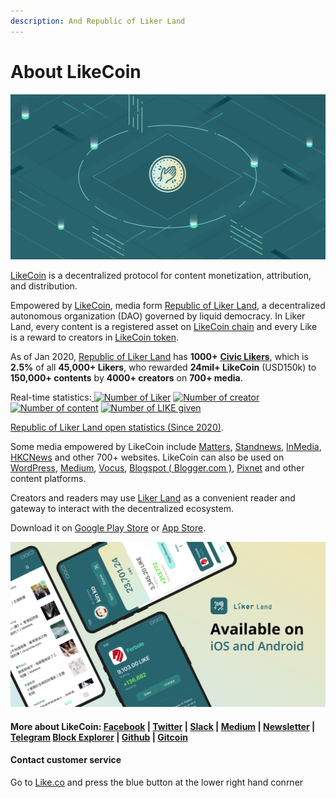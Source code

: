 ```yaml
---
description: And Republic of Liker Land
---
```


# About LikeCoin

![](.gitbook/assets/likecoin_presskit_likecoin_asset_likecoinfeature.png)

[LikeCoin](https://like.co) is a decentralized protocol for content monetization, attribution, and distribution. 

Empowered by [LikeCoin](https://likecoin.bigdipper.live/), media form [Republic of Liker Land](https://like.co/in/getapp), a decentralized autonomous organization \(DAO\) governed by liquid democracy. In Liker Land, every content is a registered asset on [LikeCoin chain](https://likecoin.bigdipper.live/) and every Like is a reward to creators in [LikeCoin token](https://coinmarketcap.com/currencies/likecoin/).

As of Jan 2020, [Republic of Liker Land](https://like.co/in/getapp) has **1000+** [**Civic Likers**](https://liker.land/civic), which is **2.5%** of all **45,000+ Likers**, who rewarded **24mil+ LikeCoin** \(USD150k\) to **150,000+ contents** by **4000+ creators** on **700+ media**.

Real-time statistics:[ ![Number of Liker](https://static.like.co/badge/stats/liker.svg)](https://like.co/) [![Number of creator](https://static.like.co/badge/stats/creator.svg)](https://like.co/) [![Number of content](https://static.like.co/badge/stats/content.svg)](https://like.co/) [![Number of LIKE given](https://static.like.co/badge/stats/LIKE.svg)](https://like.co/)

[Republic of Liker Land open statistics \(Since 2020\)](https://datastudio.google.com/u/0/reporting/e6168171-b61d-4871-b39f-7b6308f2facc/page/qgR).

Some media empowered by LikeCoin include [Matters](https://matters.news/), [Standnews](https://www.thestandnews.com/), [InMedia](https://www.inmediahk.net/), [HKCNews](https://www.hkcnews.com/) and other 700+ websites. LikeCoin can also be used on [WordPress](https://wordpress.org/plugins/likecoin/), [Medium](https://medium.com), [Vocus](https://vocus.cc), [Blogspot \( Blogger.com \)](https://www.blogger.com/dashboard/reading), [Pixnet](https://appmarket.pixnet.tw/#!/addon/1331) and other content platforms. 

Creators and readers may use [Liker Land](https://like.co/in/getapp) as a convenient reader and gateway to interact with the decentralized ecosystem. 

Download it on [Google Play Store](https://play.google.com/store/apps/details?id=com.oice&hl=en) or [App Store](https://apps.apple.com/hk/app/liker-land/id1248232355).  

![](.gitbook/assets/likecoin_ad72_appstore_og_ios_android.png)

#### More about LikeCoin: [Facebook](https://www.facebook.com/Liker.Land/) \| [Twitter](https://twitter.com/likecoin) \| [Slack](https://join.g0v.tw/) \| [Medium](https://medium.com/likecoin) \| [Newsletter](https://likecoin.substack.com/) \| [Telegram](https://t.me/likecoin) [Block Explorer](https://likecoin.bigdipper.live/) \| [Github](https://github.com/likecoin) \| [Gitcoin](https://gitcoin.co/grants/634/likecoin-republic-of-liker-land)

#### Contact customer service

Go to [Like.co](https://like.co/) and press the blue button at the lower right hand conrner

